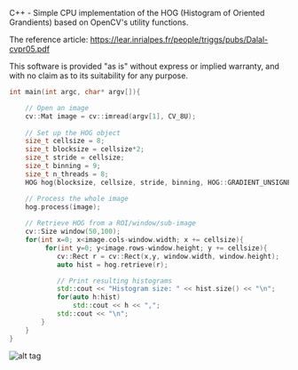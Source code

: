 C++ - Simple CPU implementation of the HOG (Histogram of Oriented Grandients) based on OpenCV's utility functions.

The reference article: https://lear.inrialpes.fr/people/triggs/pubs/Dalal-cvpr05.pdf

This software is provided "as is" without express or implied warranty, and with no claim as to its suitability for any purpose.

```C++
int main(int argc, char* argv[]){

    // Open an image
    cv::Mat image = cv::imread(argv[1], CV_8U);
    
    // Set up the HOG object
	size_t cellsize = 8;
    size_t blocksize = cellsize*2;
    size_t stride = cellsize;
    size_t binning = 9;
	size_t n_threads = 8;
    HOG hog(blocksize, cellsize, stride, binning, HOG::GRADIENT_UNSIGNED, HOG::L2hys, n_threads);

	// Process the whole image
    hog.process(image);
        
	// Retrieve HOG from a ROI/window/sub-image
    cv::Size window(50,100);
    for(int x=0; x<image.cols-window.width; x += cellsize){
         for(int y=0; y<image.rows-window.height; y += cellsize){
            cv::Rect r = cv::Rect(x,y, window.width, window.height);
            auto hist = hog.retrieve(r);

			// Print resulting histograms
			std::cout << "Histogram size: " << hist.size() << "\n";
			for(auto h:hist)
				std::cout << h << ",";
			std::cout << "\n";
        }
    }
}
```

![alt tag](https://raw.githubusercontent.com/lcit/HOG/master/img/HOG.png)
